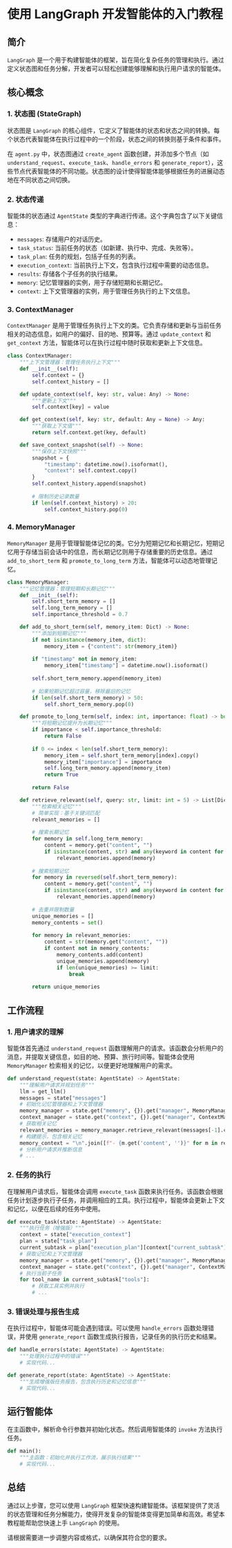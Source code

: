 # 使用 LangGraph 开发智能体的入门教程

## 简介

`LangGraph` 是一个用于构建智能体的框架，旨在简化复杂任务的管理和执行。通过定义状态图和任务分解，开发者可以轻松创建能够理解和执行用户请求的智能体。

## 核心概念

### 1. 状态图 (StateGraph)

状态图是 `LangGraph` 的核心组件，它定义了智能体的状态和状态之间的转换。每个状态代表智能体在执行过程中的一个阶段，状态之间的转换则基于条件和事件。

在 `agent.py` 中，状态图通过 `create_agent` 函数创建，并添加多个节点（如 `understand_request`、`execute_task`、`handle_errors` 和 `generate_report`），这些节点代表智能体的不同功能。状态图的设计使得智能体能够根据任务的进展动态地在不同状态之间切换。

### 2. 状态传递

智能体的状态通过 `AgentState` 类型的字典进行传递。这个字典包含了以下关键信息：

- `messages`: 存储用户的对话历史。
- `task_status`: 当前任务的状态（如新建、执行中、完成、失败等）。
- `task_plan`: 任务的规划，包括子任务的列表。
- `execution_context`: 当前执行上下文，包含执行过程中需要的动态信息。
- `results`: 存储各个子任务的执行结果。
- `memory`: 记忆管理器的实例，用于存储短期和长期记忆。
- `context`: 上下文管理器的实例，用于管理任务执行的上下文信息。

### 3. ContextManager

`ContextManager` 是用于管理任务执行上下文的类。它负责存储和更新与当前任务相关的动态信息，如用户的偏好、目的地、预算等。通过 `update_context` 和 `get_context` 方法，智能体可以在执行过程中随时获取和更新上下文信息。

```python
class ContextManager:
    """上下文管理器：管理任务执行上下文"""
    def __init__(self):
        self.context = {}
        self.context_history = []

    def update_context(self, key: str, value: Any) -> None:
        """更新上下文"""
        self.context[key] = value

    def get_context(self, key: str, default: Any = None) -> Any:
        """获取上下文值"""
        return self.context.get(key, default)

    def save_context_snapshot(self) -> None:
        """保存上下文快照"""
        snapshot = {
            "timestamp": datetime.now().isoformat(),
            "context": self.context.copy()
        }
        self.context_history.append(snapshot)
        
        # 限制历史记录数量
        if len(self.context_history) > 20:
            self.context_history.pop(0)
```

### 4. MemoryManager

`MemoryManager` 是用于管理智能体记忆的类。它分为短期记忆和长期记忆，短期记忆用于存储当前会话中的信息，而长期记忆则用于存储重要的历史信息。通过 `add_to_short_term` 和 `promote_to_long_term` 方法，智能体可以动态地管理记忆。

```python
class MemoryManager:
    """记忆管理器：管理短期和长期记忆"""
    def __init__(self):
        self.short_term_memory = []
        self.long_term_memory = []
        self.importance_threshold = 0.7

    def add_to_short_term(self, memory_item: Dict) -> None:
        """添加到短期记忆"""
        if not isinstance(memory_item, dict):
            memory_item = {"content": str(memory_item)}
        
        if "timestamp" not in memory_item:
            memory_item["timestamp"] = datetime.now().isoformat()
        
        self.short_term_memory.append(memory_item)
        
        # 如果短期记忆超过容量，移除最旧的记忆
        if len(self.short_term_memory) > 50:
            self.short_term_memory.pop(0)

    def promote_to_long_term(self, index: int, importance: float) -> bool:
        """将短期记忆提升为长期记忆"""
        if importance < self.importance_threshold:
            return False
        
        if 0 <= index < len(self.short_term_memory):
            memory_item = self.short_term_memory[index].copy()
            memory_item["importance"] = importance
            self.long_term_memory.append(memory_item)
            return True
        
        return False

    def retrieve_relevant(self, query: str, limit: int = 5) -> List[Dict]:
        """检索相关记忆"""
        # 简单实现：基于关键词匹配
        relevant_memories = []
        
        # 搜索长期记忆
        for memory in self.long_term_memory:
            content = memory.get("content", "")
            if isinstance(content, str) and any(keyword in content for keyword in query.split()):
                relevant_memories.append(memory)
        
        # 搜索短期记忆
        for memory in reversed(self.short_term_memory):
            content = memory.get("content", "")
            if isinstance(content, str) and any(keyword in content for keyword in query.split()):
                relevant_memories.append(memory)
                
        # 去重并限制数量
        unique_memories = []
        memory_contents = set()
        
        for memory in relevant_memories:
            content = str(memory.get("content", ""))
            if content not in memory_contents:
                memory_contents.add(content)
                unique_memories.append(memory)
                if len(unique_memories) >= limit:
                    break
        
        return unique_memories
```

## 工作流程

### 1. 用户请求的理解

智能体首先通过 `understand_request` 函数理解用户的请求。该函数会分析用户的消息，并提取关键信息，如目的地、预算、旅行时间等。智能体会使用 `MemoryManager` 检索相关的记忆，以便更好地理解用户的需求。

```python
def understand_request(state: AgentState) -> AgentState:
    """理解用户请求并规划任务"""
    llm = get_llm()
    messages = state["messages"]
    # 初始化记忆管理器和上下文管理器
    memory_manager = state.get("memory", {}).get("manager", MemoryManager())
    context_manager = state.get("context", {}).get("manager", ContextManager())
    # 获取相关记忆
    relevant_memories = memory_manager.retrieve_relevant(messages[-1].content)
    # 构建提示，包含相关记忆
    memory_context = "\n".join([f"- {m.get('content', '')}" for m in relevant_memories])
    # 分析用户请求并推断信息
    # ...
```

### 2. 任务的执行

在理解用户请求后，智能体会调用 `execute_task` 函数来执行任务。该函数会根据任务计划逐步执行子任务，并调用相应的工具。执行过程中，智能体会更新上下文和记忆，以便在后续的任务中使用。

```python
def execute_task(state: AgentState) -> AgentState:
    """执行任务（增强版）"""
    context = state["execution_context"]
    plan = state["task_plan"]
    current_subtask = plan["execution_plan"][context["current_subtask"]]
    # 获取记忆和上下文管理器
    memory_manager = state.get("memory", {}).get("manager", MemoryManager())
    context_manager = state.get("context", {}).get("manager", ContextManager())
    # 执行当前子任务
    for tool_name in current_subtask["tools"]:
        # 获取工具实例并执行
        # ...
```

### 3. 错误处理与报告生成

在执行过程中，智能体可能会遇到错误。可以使用 `handle_errors` 函数处理错误，并使用 `generate_report` 函数生成执行报告，记录任务的执行历史和结果。

```python
def handle_errors(state: AgentState) -> AgentState:
    """处理执行过程中的错误"""
    # 实现代码...
```

```python
def generate_report(state: AgentState) -> AgentState:
    """生成增强版任务报告，包含执行历史和记忆信息"""
    # 实现代码...
```

## 运行智能体

在主函数中，解析命令行参数并初始化状态。然后调用智能体的 `invoke` 方法执行任务。

```python
def main():
    """主函数：初始化并执行工作流，展示执行结果"""
    # 实现代码...
```

## 总结

通过以上步骤，您可以使用 `LangGraph` 框架快速构建智能体。该框架提供了灵活的状态管理和任务分解能力，使得开发复杂的智能体变得更加简单和高效。希望本教程能帮助您快速上手 `LangGraph` 的使用。

请根据需要进一步调整内容或格式，以确保其符合您的要求。
